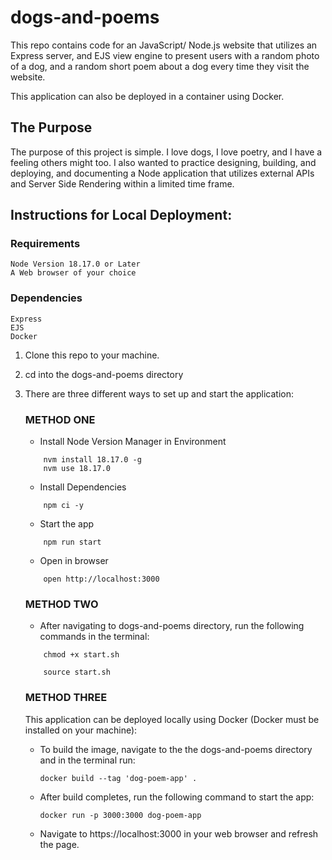 # dogs-and-poems

This repo contains code for an JavaScript/ Node.js website that utilizes an Express server, and EJS view engine to present users with a random photo of a dog, and a random short poem about a dog every time they visit the website.

This application can also be deployed in a container using Docker.

## The Purpose

The purpose of this project is simple. I love dogs, I love poetry, and I have a feeling others might too.
I also wanted to practice designing, building, and deploying, and documenting a Node application that utilizes external APIs and Server Side Rendering within a limited time frame.

## Instructions for Local Deployment:

### Requirements

    Node Version 18.17.0 or Later
    A Web browser of your choice

### Dependencies

    Express
    EJS
    Docker

1. Clone this repo to your machine.
2. cd into the dogs-and-poems directory
3. There are three different ways to set up and start the application:

    ### METHOD ONE

    - Install Node Version Manager in Environment
    ```
        nvm install 18.17.0 -g
        nvm use 18.17.0 
    ```

    - Install Dependencies
    ```
        npm ci -y
    ```

    - Start the app
    ```
        npm run start
    ```

    - Open in browser
    ```
        open http://localhost:3000
    ```

    ### METHOD TWO

    - After navigating to dogs-and-poems directory, run the following commands in the terminal:
    ```
        chmod +x start.sh
    ```
    ```
        source start.sh
    ```
    ### METHOD THREE

    This application can be deployed locally using Docker (Docker must be installed on your machine):
    - To build the image, navigate to the the dogs-and-poems directory and in the terminal run:
        ```
        docker build --tag 'dog-poem-app' .
        ```
    - After build completes, run the following command to start the app:
        ```
        docker run -p 3000:3000 dog-poem-app
        ```
    - Navigate to https://localhost:3000 in your web browser and refresh the page.
